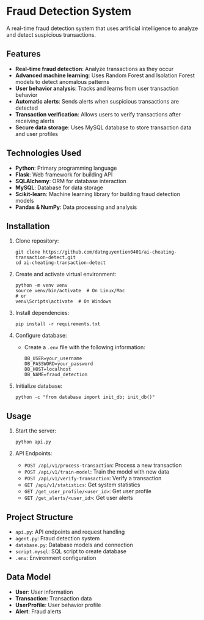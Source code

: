 # Fraud Detection System

A real-time fraud detection system that uses artificial intelligence to analyze and detect suspicious transactions.

## Features

- **Real-time fraud detection**: Analyze transactions as they occur
- **Advanced machine learning**: Uses Random Forest and Isolation Forest models to detect anomalous patterns
- **User behavior analysis**: Tracks and learns from user transaction behavior
- **Automatic alerts**: Sends alerts when suspicious transactions are detected
- **Transaction verification**: Allows users to verify transactions after receiving alerts
- **Secure data storage**: Uses MySQL database to store transaction data and user profiles

## Technologies Used

- **Python**: Primary programming language
- **Flask**: Web framework for building API
- **SQLAlchemy**: ORM for database interaction
- **MySQL**: Database for data storage
- **Scikit-learn**: Machine learning library for building fraud detection models
- **Pandas & NumPy**: Data processing and analysis

## Installation

1. Clone repository:
   ```
   git clone https://github.com/datnguyentien0401/ai-cheating-transaction-detect.git
   cd ai-cheating-transaction-detect
   ```

2. Create and activate virtual environment:
   ```
   python -m venv venv
   source venv/bin/activate  # On Linux/Mac
   # or
   venv\Scripts\activate  # On Windows
   ```

3. Install dependencies:
   ```
   pip install -r requirements.txt
   ```

4. Configure database:
   - Create a `.env` file with the following information:
     ```
     DB_USER=your_username
     DB_PASSWORD=your_password
     DB_HOST=localhost
     DB_NAME=fraud_detection
     ```

5. Initialize database:
   ```
   python -c "from database import init_db; init_db()"
   ```

## Usage

1. Start the server:
   ```
   python api.py
   ```

2. API Endpoints:
   - `POST /api/v1/process-transaction`: Process a new transaction
   - `POST /api/v1/train-model`: Train the model with new data
   - `POST /api/v1/verify-transaction`: Verify a transaction
   - `GET /api/v1/statistics`: Get system statistics
   - `GET /get_user_profile/<user_id>`: Get user profile
   - `GET /get_alerts/<user_id>`: Get user alerts

## Project Structure

- `api.py`: API endpoints and request handling
- `agent.py`: Fraud detection system
- `database.py`: Database models and connection
- `script.mysql`: SQL script to create database
- `.env`: Environment configuration

## Data Model

- **User**: User information
- **Transaction**: Transaction data
- **UserProfile**: User behavior profile
- **Alert**: Fraud alerts
